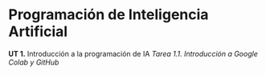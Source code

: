 # Programación de Inteligencia Artificial
**UT 1.** Introducción a la programación de IA
_Tarea 1.1. Introducción a Google Colab y GitHub_

